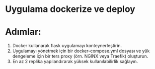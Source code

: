 
# Uygulama dockerize ve deploy

# Adımlar: 
1. Docker kullanarak flask uygulamayı konteynerleştirin. 
2. Uygulamayı yönetmek için bir docker-compose.yml dosyası ve yük dengeleme için bir ters proxy (örn. NGINX veya Traefik) oluşturun. 
3. En az 2 replika yapılandırarak yüksek kullanılabilirlik sağlayın.




